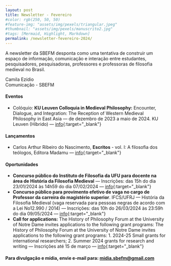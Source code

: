 ```yaml
---
layout: post
title: Newsletter - Fevereiro
#color: rgb(250, 50, 50)
#feature-img: "assets/img/pexels/triangular.jpeg"
#thumbnail: "assets/img/pexels/manuscrito2.jpg"
#tags: [Mermaid, Highlight, Markdown]
permalink: /newsletter-fevereiro-2024/
---
```


A newsletter da SBEFM desponta como uma tentativa de construir um espaço de informação, comunicação e interação entre estudantes, pesquisadores, pesquisadoras, professores e professoras de filosofia medieval no Brasil.

Camila Ezídio <br />
Comunicação - SBEFM

#### Eventos
- Colóquio: **KU Leuven Colloquia in Medieval Philosophy:** Encounter, Dialogue, and Integration: The Reception of Western Medieval Philosophy in East Asia — de dezembro de 2023 a maio de 2024. KU Leuven (Híbrido) — [info](https://hiw.kuleuven.be/dwmc/events/ku-leuven-colloquia-in-medieval-philosophy){:target="_blank"}

#### Lançamentos
- Carlos Arthur Ribeiro do Nascimento, **Escritos** - vol. I: A filosofia dos teólogos, Editora Madamu — [info](https://www.madamu.com.br/filosofia-dos-teologos){:target="_blank"}

#### Oportunidades
- **Concurso público do Instituto de Filosofia da UFU para docente na área de História da Filosofia Medieval** — Inscrições: das 15h do dia 23/01/2024 às 14h59 do dia 07/02/2024 — [info](https://www.portalselecao.ufu.br/servicos/Edital/cronograma/1457){:target="_blank"}
- **Concurso público para provimento efetivo de vaga no cargo de Professor da carreira do magistério superior**. IFCS/UFRJ — História da Filosofia Medieval (vaga reservada para pessoas negras de acordo com a Lei No12.990 / 2014) — Inscrições: das 10h do 26/03/2024 às 23:59h do dia 09/05/2024 — [info](https://concursos.pr4.ufrj.br/images/Edital-54-2024-MS-efetivos/Edital_54_de_30-jan-24-site.pdf){:target="_blank"}
- **Call for applications:** The History of Philosophy Forum at the University of Notre Dame invites applications to the following grant programs: The History of Philosophy Forum at the University of Notre Dame invites applications to the following grant programs: 1. 2024-25 Small grants for international researchers; 2. Summer 2024 grants for research and writing — Inscrições até 15 de março — [info](https://historyofphilosophy.nd.edu/grants/){:target="_blank"}


#### Para divulgação e mídia, envie e-mail para: midia.sbefm@gmail.com
